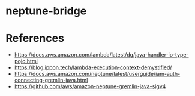 # neptune-bridge


# References
* https://docs.aws.amazon.com/lambda/latest/dg/java-handler-io-type-pojo.html
* https://blog.ippon.tech/lambda-execution-context-demystified/
* https://docs.aws.amazon.com/neptune/latest/userguide/iam-auth-connecting-gremlin-java.html
* https://github.com/aws/amazon-neptune-gremlin-java-sigv4
